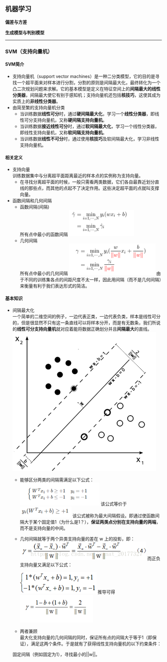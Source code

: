 ## **机器学习**

**偏差与方差**

**生成模型与判别模型**



----
### **SVM（支持向量机）**
#### SVM简介  
- 支持向量机（support vector machines）是一种二分类模型，它的目的是寻找一个超平面来对样本进行分割，分割的原则是间隔最大化，最终转化为一个凸二次规划问题来求解。它的基本模型是定义在特征空间上的**间隔最大的线性分类器**，间隔最大使它有别于感知机；支持向量机还包括**核技巧**，这使其成为实质上的**非线性分类器**。
- 由简至繁的支持向量机分类
  - 当训练数据**线性可分**时，通过**硬间隔最大化**，学习一个**线性分类器**，即线性可分支持向量机，又称**硬间隔支持向量机**。
  - 当训练数据**接近线性可分**时，通过**软间隔最大化**，学习一个线性分类器，即线性支持向量机，又称**软间隔支持向量机**。
  - 当训练数据**线性不可分**时，通过使用**核技巧**及软间隔最大化，学习非线性支持向量机。  
#### 相关定义
- 支持向量  
     训练数据集中与分离超平面距离最近的样本点的实例称为支持向量。
     - 在寻找分离超平面的时候，一般只需看两类数据，它们各自最靠近划分直线的那些点，而其他的点起不了决定作用。这些决定超平面的点就叫支撑向量。
- 函数间隔和几何间隔  
  - 函数间隔(间隔)  
    所有点中最小的函数间隔 
   ![enter image description here](https://raw.githubusercontent.com/sfxz035/DL-Learning/master/picture/1556094678%281%29.jpg?token=AH7MXQ6FUNCG2AYGJMND6TS4YAPZI)
  - 几何间隔  
    所有点中最小的几何间隔
    ![](https://raw.githubusercontent.com/sfxz035/DL-Learning/master/picture/1556094722%281%29.jpg?token=AH7MXQ6MPEBF2K6NEPCFJ724YASF4)
    由于不同的训练集各点的间距尺度不太一样，因此用间隔（而不是几何间隔）来衡量有利于我们表达形式的简洁。
 #### 基本知识  
 - 间隔最大化  
   一个简单的二维空间的例子，一边代表正类，一边代表负类，样本是线性可分的，但是很显然不只有这一条直线可以将样本分开，而是有无数条，我们所说的**线性可分支持向量机**就对应着能将数据正确划分并且**间隔最大**的直线。
		   ![enter image description here](https://raw.githubusercontent.com/sfxz035/DL-Learning/master/picture/1556095720%281%29.jpg?token=AH7MXQ6XZEKDJQIT6L35ZPS4YARUW)
     - 能够区分两类的间隔需满足以下公式：  
	     ![enter image description here](https://github.com/sfxz035/DL-Learning/raw/master/picture/1556011439%281%29.jpg)
	      该公式等价于![enter image description here](https://github.com/sfxz035/DL-Learning/raw/master/picture/1556012611%281%29.jpg)
	         该公式被称为最大间隔假设。即通过使函数间隔大于某个固定值1（为什么是1？），**保证两类点分别在支持向量的两端**，而不是支持向量的中间。
	         
   - 几何间隔就等于两个异类支持向量的差在 w 上的投影，即：     ![](https://raw.githubusercontent.com/sfxz035/DL-Learning/master/picture/20180328160123465.png?token=AH7MXQ7BKZKFGDJMFXSVQJC4YAQ7U)
	 而正负支持向量又满足以下公式：  
	 
		![enter image description here](https://raw.githubusercontent.com/sfxz035/DL-Learning/master/picture/20180328160552158.png?token=AH7MXQ4PVUBPX5OG2DG2X5K4YAQ6I)
	   推导可得  
	   ![](https://raw.githubusercontent.com/sfxz035/DL-Learning/master/picture/1556095526%281%29.jpg?token=AH7MXQ65BV6JRC6CHU2PP2C4YARJC)
   - 两者兼顾  
     最大化支持向量的几何间隔的同时，保证所有点的间隔大于等于1（即保证），满足这两个条件。于是就有了获得线性支持向量机的以下约束条件：
     
   固定间隔（例如固定为1），寻找最小的||w||。

<!--stackedit_data:
eyJoaXN0b3J5IjpbNjA5NzcxOTIzLDk3NTEzNzI4NiwxNzM0ND
AxNzQ1LDEwMTUzNTU0NSwtODQ0NzYzNTksLTE0MTc5NTM5ODMs
MTE3MjIzMTM1MywxMDEwODg1MTEwLDEyNjY3OTMzOTcsLTE2Nz
g2NzczNzYsLTE2MTA4NDM3MTYsMTE0MzU4NTExNiwtMjAzNzg0
MjM0NywxMTA2ODgyMzE2LDE4MzE4MDM4OTgsLTM1ODI0NjgzNi
wxMTkwODAzOTM1LDIxMzM4NDA3NzEsLTYzNjE3MjkwNiwtMTQ1
OTc5NjE3Nl19
-->